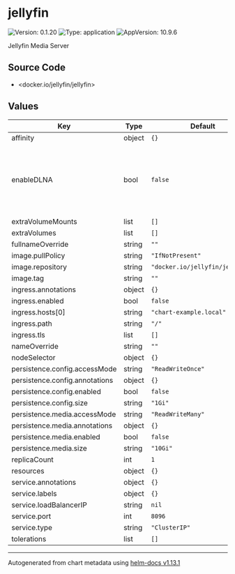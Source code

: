 # jellyfin

![Version: 0.1.20](https://img.shields.io/badge/Version-0.1.20-informational?style=flat-square) ![Type: application](https://img.shields.io/badge/Type-application-informational?style=flat-square) ![AppVersion: 10.9.6](https://img.shields.io/badge/AppVersion-10.9.6-informational?style=flat-square)

Jellyfin Media Server

## Source Code

* <docker.io/jellyfin/jellyfin>

## Values

| Key | Type | Default | Description |
|-----|------|---------|-------------|
| affinity | object | `{}` |  |
| enableDLNA | bool | `false` | Setting this to true enables DLNA which requires the pod to be attached to the host network in order to be useful - this can break things like ingress to the service https://kubernetes.io/docs/reference/kubernetes-api/workload-resources/pod-v1/#hosts-namespaces https://jellyfin.org/docs/general/networking/dlna.html |
| extraVolumeMounts | list | `[]` |  |
| extraVolumes | list | `[]` |  |
| fullnameOverride | string | `""` |  |
| image.pullPolicy | string | `"IfNotPresent"` |  |
| image.repository | string | `"docker.io/jellyfin/jellyfin"` |  |
| image.tag | string | `""` |  |
| ingress.annotations | object | `{}` |  |
| ingress.enabled | bool | `false` |  |
| ingress.hosts[0] | string | `"chart-example.local"` |  |
| ingress.path | string | `"/"` |  |
| ingress.tls | list | `[]` |  |
| nameOverride | string | `""` |  |
| nodeSelector | object | `{}` |  |
| persistence.config.accessMode | string | `"ReadWriteOnce"` |  |
| persistence.config.annotations | object | `{}` |  |
| persistence.config.enabled | bool | `false` |  |
| persistence.config.size | string | `"1Gi"` |  |
| persistence.media.accessMode | string | `"ReadWriteMany"` |  |
| persistence.media.annotations | object | `{}` |  |
| persistence.media.enabled | bool | `false` |  |
| persistence.media.size | string | `"10Gi"` |  |
| replicaCount | int | `1` |  |
| resources | object | `{}` |  |
| service.annotations | object | `{}` |  |
| service.labels | object | `{}` |  |
| service.loadBalancerIP | string | `nil` |  |
| service.port | int | `8096` |  |
| service.type | string | `"ClusterIP"` |  |
| tolerations | list | `[]` |  |

----------------------------------------------
Autogenerated from chart metadata using [helm-docs v1.13.1](https://github.com/norwoodj/helm-docs/releases/v1.13.1)
